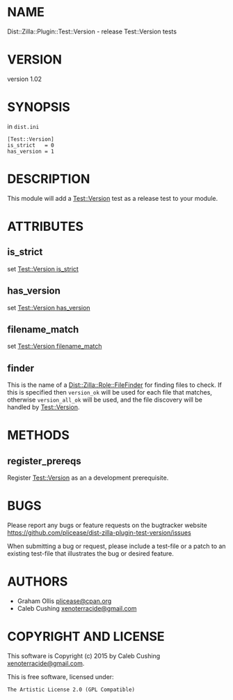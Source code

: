 # NAME

Dist::Zilla::Plugin::Test::Version - release Test::Version tests

# VERSION

version 1.02

# SYNOPSIS

in `dist.ini`

    [Test::Version]
    is_strict   = 0
    has_version = 1

# DESCRIPTION

This module will add a [Test::Version](https://metacpan.org/pod/Test::Version) test as a release test to your module.

# ATTRIBUTES

## is\_strict

set [Test::Version is\_strict](https://metacpan.org/pod/Test::Version#is_strict)

## has\_version

set [Test::Version has\_version](https://metacpan.org/pod/Test::Version#has_version)

## filename\_match

set [Test::Version filename\_match](https://metacpan.org/pod/Test::Version#filename_match)

## finder

This is the name of a [Dist::Zilla::Role::FileFinder](https://metacpan.org/pod/Dist::Zilla::Role::FileFinder) for finding files to check.
If this is specified then `version_ok` will be used for each file that matches,
otherwise `version_all_ok` will be used, and the file discovery will be handled
by [Test::Version](https://metacpan.org/pod/Test::Version).

# METHODS

## register\_prereqs

Register [Test::Version](https://metacpan.org/pod/Test::Version) as an a development prerequisite.

# BUGS

Please report any bugs or feature requests on the bugtracker website
https://github.com/plicease/dist-zilla-plugin-test-version/issues

When submitting a bug or request, please include a test-file or a
patch to an existing test-file that illustrates the bug or desired
feature.

# AUTHORS

- Graham Ollis <plicease@cpan.org>
- Caleb Cushing <xenoterracide@gmail.com>

# COPYRIGHT AND LICENSE

This software is Copyright (c) 2015 by Caleb Cushing <xenoterracide@gmail.com>.

This is free software, licensed under:

    The Artistic License 2.0 (GPL Compatible)
